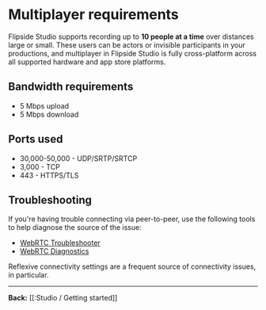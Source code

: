 # Multiplayer requirements

Flipside Studio supports recording up to **10 people at a time** over distances large or small. These users can be actors or invisible participants in your productions, and multiplayer in Flipside Studio is fully cross-platform across all supported hardware and app store platforms.

## Bandwidth requirements

- 5 Mbps upload
- 5 Mbps download

## Ports used

- 30,000-50,000 - UDP/SRTP/SRTCP
- 3,000 - TCP
- 443 - HTTPS/TLS

## Troubleshooting

If you're having trouble connecting via peer-to-peer, use the following tools to help diagnose the source of the issue:

- [WebRTC Troubleshooter](https://test.webrtc.org/)
- [WebRTC Diagnostics](https://networktest.twilio.com/)

Reflexive connectivity settings are a frequent source of connectivity issues, in particular.

---

**Back:** [[:Studio / Getting started]]
